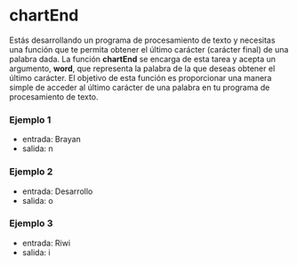 # chartEnd
Estás desarrollando un programa de procesamiento de texto y necesitas una función que te permita obtener el último carácter (carácter final) de una palabra dada. La función **chartEnd** se encarga de esta tarea y acepta un argumento, **word**, que representa la palabra de la que deseas obtener el último carácter. El objetivo de esta función es proporcionar una manera simple de acceder al último carácter de una palabra en tu programa de procesamiento de texto.

### Ejemplo 1
- entrada: Brayan
- salida: n

### Ejemplo 2
- entrada: Desarrollo
- salida: o

### Ejemplo 3
- entrada: Riwi
- salida: i